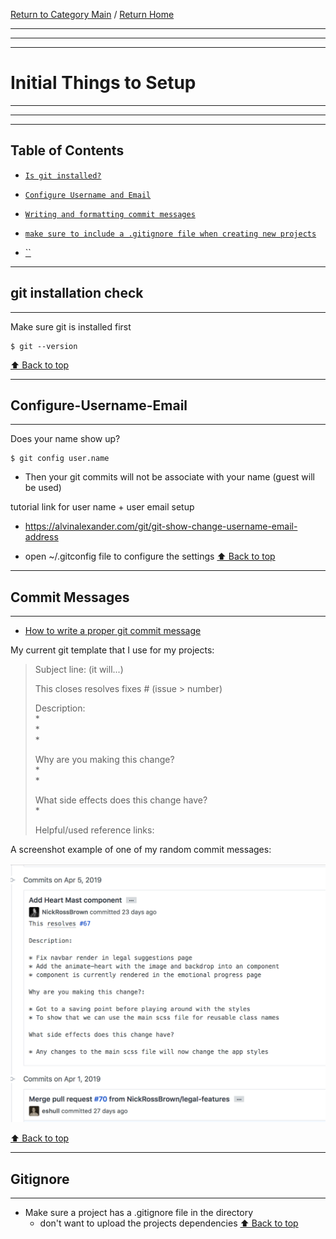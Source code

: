 [ Return to Category Main](./index.md) / [ Return Home](/README.md)
<hr>
<hr>
<hr>

# Initial Things to Setup
<hr>
<hr>
<hr>

## Table of Contents

* [`Is git installed?`](#git-installation-check)

* [`Configure Username and Email`](#Configure-Username-Email)

* [`Writing and formatting commit messages`](#Commit-Messages)
* [`make sure to include a .gitignore file when creating new projects`](#gitignore)
* [``](#)

<hr>

## git installation check
<hr>

Make sure git is installed first
```
$ git --version
```
[⬆ Back to top](#table-of-contents)
<hr>

## Configure-Username-Email
<hr>
Does your name show up? 

```
$ git config user.name
```
- Then your git commits will not be associate with your name (guest will be used)

tutorial link for user name + user email setup
- https://alvinalexander.com/git/git-show-change-username-email-address

- open ~/.gitconfig file to configure the settings
[⬆ Back to top](#table-of-contents)

<hr>

## Commit Messages
<hr>

* [How to write a proper git commit message](https://chris.beams.io/posts/git-commit/)

My  current git template that I use for my projects:

> Subject line: (it will...)
>
> This closes resolves fixes # (issue > number)
>
> Description:   
> *  
> *  
> * 
> 
> Why are you making this change?    
> *     
> * 
> 
> What side effects does this change have?    
> *
> 
> Helpful/used reference links:

A screenshot example of one of my random commit messages:

<img src="../img/My_Commit_Format.png" alt="commit format"/>

[⬆ Back to top](#table-of-contents)

<hr>

## Gitignore
<hr>

- Make sure a project has a .gitignore file in the directory
    - don't want to upload the projects dependencies 
[⬆ Back to top](#table-of-contents)
